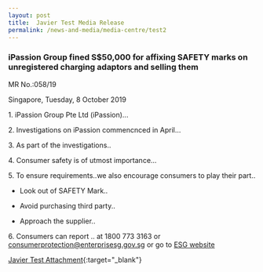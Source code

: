 ```yaml
---
layout: post
title:  Javier Test Media Release
permalink: /news-and-media/media-centre/test2
---
```

### iPassion Group fined S$50,000 for affixing SAFETY marks on unregistered charging adaptors and selling them

MR No.:058/19

Singapore, Tuesday, 8 October 2019

1\.   iPassion Group Pte Ltd (iPassion)...  

2\. Investigations on iPassion commencnced in April...  

3\. As part of the investigations..  

4\. Consumer safety is of utmost importance...  

5\. To ensure requirements..we also encourage consumers to play their part..  

* Look out of SAFETY Mark..

* Avoid purchasing third party..

* Approach the supplier..

6\. Consumers can report .. at 1800 773 3163 or <consumerprotection@enterprisesg.gov.sg> or go to [ESG website](https://www.enterprisesg.gov.sg)  

[Javier Test Attachment](/news-and-media/media-centre/2021-02-25-Media-Release.pdf){:target="_blank"}

